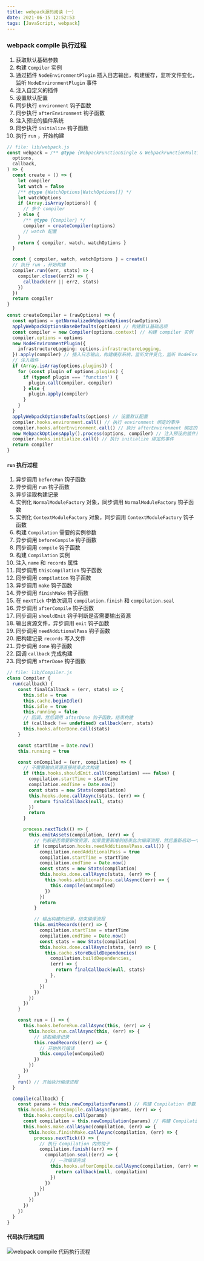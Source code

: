 ```yaml
---
title: webpack源码阅读（一）
date: 2021-06-15 12:52:53
tags: [JavaScript, webpack]
---
```


### webpack compile 执行过程

1. 获取默认基础参数
2. 构建 `Compiler` 实例
3. 通过插件 `NodeEnvironmentPlugin` 插入日志输出，构建缓存，监听文件变化，监听 `NodeEnvironmentPlugin` 事件
4. 注入自定义的插件
5. 设置默认配置
6. 同步执行 `environment` 钩子函数
7. 同步执行 `afterEnvironment` 钩子函数
8. 注入预设的插件系统
9. 同步执行 `initialize` 钩子函数
10. 执行 `run` ，开始构建

```ts
// file: lib/webpack.js
const webpack = /** @type {WebpackFunctionSingle & WebpackFunctionMulti} */ (
  options,
  callback,
) => {
  const create = () => {
    let compiler
    let watch = false
    /** @type {WatchOptions|WatchOptions[]} */
    let watchOptions
    if (Array.isArray(options)) {
      // 多个 compiler
    } else {
      /** @type {Compiler} */
      compiler = createCompiler(options)
      // watch 配置
    }
    return { compiler, watch, watchOptions }
  }

  const { compiler, watch, watchOptions } = create()
  // 执行 run ，开始构建
  compiler.run((err, stats) => {
    compiler.close((err2) => {
      callback(err || err2, stats)
    })
  })
  return compiler
}

const createCompiler = (rawOptions) => {
  const options = getNormalizedWebpackOptions(rawOptions)
  applyWebpackOptionsBaseDefaults(options) // 构建默认基础选项
  const compiler = new Compiler(options.context) // 构建 compiler 实例
  compiler.options = options
  new NodeEnvironmentPlugin({
    infrastructureLogging: options.infrastructureLogging,
  }).apply(compiler) // 插入日志输出，构建缓存系统，监听文件变化，监听 NodeEnvironmentPlugin 事件
  // 注入插件
  if (Array.isArray(options.plugins)) {
    for (const plugin of options.plugins) {
      if (typeof plugin === 'function') {
        plugin.call(compiler, compiler)
      } else {
        plugin.apply(compiler)
      }
    }
  }
  applyWebpackOptionsDefaults(options) // 设置默认配置
  compiler.hooks.environment.call() // 执行 environment 绑定的事件
  compiler.hooks.afterEnvironment.call() // 执行 afterEnvironment 绑定的事件
  new WebpackOptionsApply().process(options, compiler) // 注入预设的插件系统
  compiler.hooks.initialize.call() // 执行 initialize 绑定的事件
  return compiler
}
```

#### `run` 执行过程

1. 异步调用 `beforeRun` 钩子函数
2. 异步调用 `run` 钩子函数
3. 异步读取构建记录
4. 实例化 `NormalModuleFactory` 对象，同步调用 `NormalModuleFactory` 钩子函数
5. 实例化 `ContextModuleFactory` 对象，同步调用 `ContextModuleFactory` 钩子函数
6. 构建 `Compilation` 需要的实例参数
7. 异步调用 `beforeCompile` 钩子函数
8. 同步调用 `compile` 钩子函数
9. 构建 `Compilation` 实例
10. 注入 `name` 和 `records` 属性
11. 同步调用 `thisCompilation` 钩子函数
12. 同步调用 `compilation` 钩子函数
13. 异步调用 `make` 钩子函数
14. 异步调用 `finishMake` 钩子函数
15. 在 `nextTick` 中依次调用 `compilation.finish` 和 `compilation.seal`
16. 异步调用 `afterCompile` 钩子函数
17. 同步调用 `shouldEmit` 钩子判断是否需要输出资源
18. 输出资源文件，异步调用 `emit` 钩子函数
19. 同步调用 `needAdditionalPass` 钩子函数
20. 把构建记录 `records` 写入文件
21. 异步调用 `done` 钩子函数
22. 回调 `callback` 完成构建
23. 同步调用 `afterDone` 钩子函数

```js
// file: lib/Compiler.js
class Compiler {
  run(callback) {
    const finalCallback = (err, stats) => {
      this.idle = true
      this.cache.beginIdle()
      this.idle = true
      this.running = false
      // 回调，然后调用 afterDone 钩子函数，结束构建
      if (callback !== undefined) callback(err, stats)
      this.hooks.afterDone.call(stats)
    }

    const startTime = Date.now()
    this.running = true

    const onCompiled = (err, compilation) => {
      // 不需要输出资源直接结束此次构建
      if (this.hooks.shouldEmit.call(compilation) === false) {
        compilation.startTime = startTime
        compilation.endTime = Date.now()
        const stats = new Stats(compilation)
        this.hooks.done.callAsync(stats, (err) => {
          return finalCallback(null, stats)
        })
        return
      }

      process.nextTick(() => {
        this.emitAssets(compilation, (err) => {
          // 判断是否需要新增资源，如果需要新增则结束此次编译流程，然后重新启动一个新的编译流程
          if (compilation.hooks.needAdditionalPass.call()) {
            compilation.needAdditionalPass = true
            compilation.startTime = startTime
            compilation.endTime = Date.now()
            const stats = new Stats(compilation)
            this.hooks.done.callAsync(stats, (err) => {
              this.hooks.additionalPass.callAsync((err) => {
                this.compile(onCompiled)
              })
            })
            return
          }

          // 输出构建的记录，结束编译流程
          this.emitRecords((err) => {
            compilation.startTime = startTime
            compilation.endTime = Date.now()
            const stats = new Stats(compilation)
            this.hooks.done.callAsync(stats, (err) => {
              this.cache.storeBuildDependencies(
                compilation.buildDependencies,
                (err) => {
                  return finalCallback(null, stats)
                },
              )
            })
          })
        })
      })
    }

    const run = () => {
      this.hooks.beforeRun.callAsync(this, (err) => {
        this.hooks.run.callAsync(this, (err) => {
          // 读取编译记录
          this.readRecords((err) => {
            // 开始执行编译
            this.compile(onCompiled)
          })
        })
      })
    }
    run() // 开始执行编译进程
  }

  compile(callback) {
    const params = this.newCompilationParams() // 构建 Compilation 参数
    this.hooks.beforeCompile.callAsync(params, (err) => {
      this.hooks.compile.call(params)
      const compilation = this.newCompilation(params) // 构建 Compilation 实例，开始一次编译
      this.hooks.make.callAsync(compilation, (err) => {
        this.hooks.finishMake.callAsync(compilation, (err) => {
          process.nextTick(() => {
            // 执行 Compilation 内的钩子
            compilation.finish((err) => {
              compilation.seal((err) => {
                // 一次编译完成
                this.hooks.afterCompile.callAsync(compilation, (err) => {
                  return callback(null, compilation)
                })
              })
            })
          })
        })
      })
    })
  }
}
```

#### 代码执行流程图

![webpack compile 代码执行流程](/images/webpack-compile.png)

